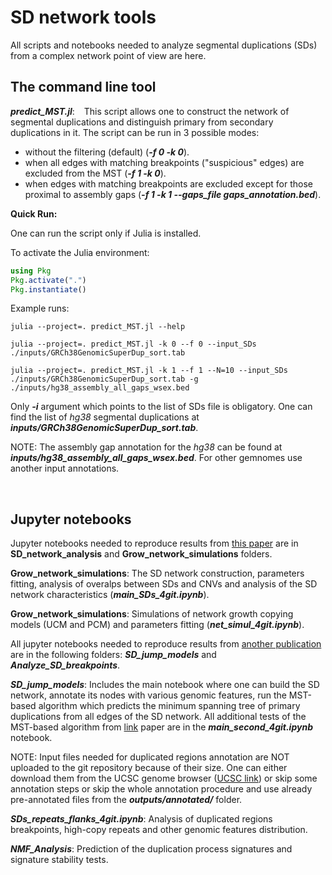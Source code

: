 # SD network tools

All scripts and notebooks needed to analyze segmental duplications (SDs) from a complex network point of view are here.

## The command line tool ##

***predict_MST.jl***: &ensp; This script allows one to construct the network of segmental duplications and distinguish primary from secondary duplications in it. The script can be run in 3 possible modes:
- without the filtering (default) (***-f 0 -k 0***).
- when all edges with matching breakpoints ("suspicious" edges) are excluded from the MST (***-f 1 -k 0***).
- when edges with matching breakpoints are excluded except for those proximal to assembly gaps (***-f 1 -k 1 --gaps_file gaps_annotation.bed***).

**Quick Run:**

One can run the script only if Julia is installed.

To activate the Julia environment:

```julia
using Pkg
Pkg.activate(".")
Pkg.instantiate()
```

Example runs:

```
julia --project=. predict_MST.jl --help

julia --project=. predict_MST.jl -k 0 --f 0 --input_SDs ./inputs/GRCh38GenomicSuperDup_sort.tab

julia --project=. predict_MST.jl -k 1 --f 1 --N=10 --input_SDs ./inputs/GRCh38GenomicSuperDup_sort.tab -g ./inputs/hg38_assembly_all_gaps_wsex.bed
```

Only ***-i*** argument which points to the list of SDs file is obligatory. One can find the list of _hg38_ segmental duplications at ***inputs/GRCh38GenomicSuperDup_sort.tab***.

NOTE: The assembly gap annotation for the _hg38_ can be found at ***inputs/hg38_assembly_all_gaps_wsex.bed***. For other gemnomes use another input annotations.

&nbsp; 


## Jupyter notebooks ##

Jupyter notebooks needed to reproduce results from [this paper](https://doi.org/10.1186/s12864-021-07789-7) are in **SD_network_analysis** and **Grow_network_simulations** folders.

**Grow_network_simulations**: The SD network construction, parameters fitting, analysis of overalps between SDs and CNVs and analysis of the SD network characteristics (***main_SDs_4git.ipynb***).

**Grow_network_simulations**: Simulations of network growth copying models (UCM and PCM) and parameters fitting (***net_simul_4git.ipynb***).


All jupyter notebooks needed to reproduce results from [another publication](https://doi.org/10.1101/2023.03.18.533287) are in the following folders: ***SD_jump_models*** and ***Analyze_SD_breakpoints***.

***SD_jump_models***: Includes the main notebook where one can build the SD network, annotate its nodes with various genomic features, run the MST-based algorithm which predicts the minimum spanning tree of primary duplications from all edges of the SD network. All additional tests of the MST-based algorithm from [link](https://doi.org/10.1101/2023.03.18.533287) paper are in the ***main_second_4git.ipynb*** notebook.

NOTE: Input files needed for duplicated regions annotation are NOT uploaded to the git repository because of their size. One can either download them from the UCSC genome browser ([UCSC link](https://genome.ucsc.edu/cgi-bin/hgTables)) or skip some annotation steps or skip the whole annotation procedure and use already pre-annotated files from the ***outputs/annotated/*** folder.

***SDs_repeats_flanks_4git.ipynb***: Analysis of duplicated regions breakpoints, high-copy repeats and other genomic features distribution.

***NMF_Analysis***: Prediction of the duplication process signatures and signature stability tests.

